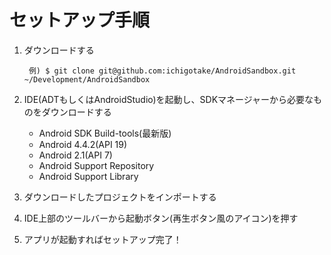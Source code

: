 # セットアップ手順

1. ダウンロードする

        例) $ git clone git@github.com:ichigotake/AndroidSandbox.git ~/Development/AndroidSandbox

2. IDE(ADTもしくはAndroidStudio)を起動し、SDKマネージャーから必要なものをダウンロードする

    - Android SDK Build-tools(最新版)
    - Android 4.4.2(API 19)
    - Android 2.1(API 7)
    - Android Support Repository
    - Android Support Library

3. ダウンロードしたプロジェクトをインポートする

4. IDE上部のツールバーから起動ボタン(再生ボタン風のアイコン)を押す

5. アプリが起動すればセットアップ完了！

